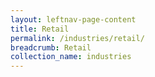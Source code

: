 ```yaml
---
layout: leftnav-page-content
title: Retail
permalink: /industries/retail/
breadcrumb: Retail
collection_name: industries
---
```


